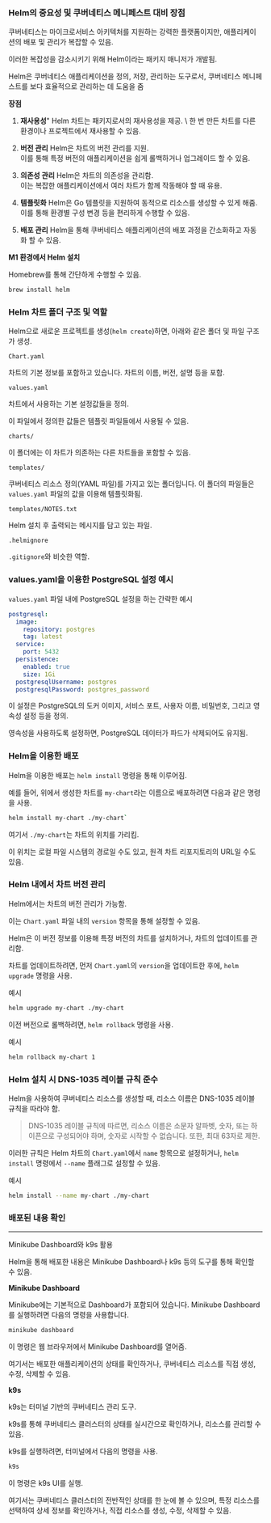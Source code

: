
### Helm의 중요성 및 쿠버네티스 메니페스트 대비 장점

쿠버네티스는 마이크로서비스 아키텍처를 지원하는 강력한 플랫폼이지만, 애플리케이션의 배포 및 관리가 복잡할 수 있음. 

이러한 복잡성을 감소시키기 위해 Helm이라는 패키지 매니저가 개발됨.

Helm은 쿠버네티스 애플리케이션을 정의, 저장, 관리하는 도구로서, 쿠버네티스 메니페스트를 보다 효율적으로 관리하는 데 도움을 줌

**장점**

1. **재사용성**"
   Helm 차트는 패키지로서의 재사용성을 제공. \ 
   한 번 만든 차트를 다른 환경이나 프로젝트에서 재사용할 수 있음.

2. **버전 관리**
   Helm은 차트의 버전 관리를 지원. \
   이를 통해 특정 버전의 애플리케이션을 쉽게 롤백하거나 업그레이드 할 수 있음.

3. **의존성 관리**
   Helm은 차트의 의존성을 관리함. \
   이는 복잡한 애플리케이션에서 여러 차트가 함께 작동해야 할 때 유용.

4. **템플릿화**
   Helm은 Go 템플릿을 지원하여 동적으로 리소스를 생성할 수 있게 해줌. \
   이를 통해 환경별 구성 변경 등을 편리하게 수행할 수 있음.

5. **배포 관리**
   Helm을 통해 쿠버네티스 애플리케이션의 배포 과정을 간소화하고 자동화 할 수 있음.

**M1 환경에서 Helm 설치**

Homebrew를 통해 간단하게 수행할 수 있음.

```bash
brew install helm
```

### Helm 차트 폴더 구조 및 역할

Helm으로 새로운 프로젝트를 생성(`helm create`)하면, 아래와 같은 폴더 및 파일 구조가 생성.

`Chart.yaml`

차트의 기본 정보를 포함하고 있습니다. 차트의 이름, 버전, 설명 등을 포함.

`values.yaml`

차트에서 사용하는 기본 설정값들을 정의.

이 파일에서 정의한 값들은 템플릿 파일들에서 사용될 수 있음.

`charts/`

이 폴더에는 이 차트가 의존하는 다른 차트들을 포함할 수 있음.

`templates/`

쿠버네티스 리소스 정의(YAML 파일)를 가지고 있는 폴더입니다. 이 폴더의 파일들은 `values.yaml` 파일의 값을 이용해 템플릿화됨.

`templates/NOTES.txt`

Helm 설치 후 출력되는 메시지를 담고 있는 파일.

`.helmignore`

`.gitignore`와 비슷한 역할.

### values.yaml을 이용한 PostgreSQL 설정 예시

`values.yaml` 파일 내에 PostgreSQL 설정을 하는 간략한 예시


```yaml
postgresql:
  image:
    repository: postgres
    tag: latest
  service:
    port: 5432
  persistence:
    enabled: true
    size: 1Gi
  postgresqlUsername: postgres
  postgresqlPassword: postgres_password

```

이 설정은 PostgreSQL의 도커 이미지, 서비스 포트, 사용자 이름, 비밀번호, 그리고 영속성 설정 등을 정의. 

영속성을 사용하도록 설정하면, PostgreSQL 데이터가 파드가 삭제되어도 유지됨.

### Helm을 이용한 배포

Helm을 이용한 배포는 `helm install` 명령을 통해 이루어짐. 

예를 들어, 위에서 생성한 차트를 `my-chart`라는 이름으로 배포하려면 다음과 같은 명령을 사용.

```bash
helm install my-chart ./my-chart`
```


여기서 `./my-chart`는 차트의 위치를 가리킴. 

이 위치는 로컬 파일 시스템의 경로일 수도 있고, 원격 차트 리포지토리의 URL일 수도 있음.

### Helm 내에서 차트 버전 관리

Helm에서는 차트의 버전 관리가 가능함. 

이는 `Chart.yaml` 파일 내의 `version` 항목을 통해 설정할 수 있음. 

Helm은 이 버전 정보를 이용해 특정 버전의 차트를 설치하거나, 차트의 업데이트를 관리함.

차트를 업데이트하려면, 먼저 `Chart.yaml`의 `version`을 업데이트한 후에, `helm upgrade` 명령을 사용. 

예시

```bash
helm upgrade my-chart ./my-chart
```

이전 버전으로 롤백하려면, `helm rollback` 명령을 사용. 

예시

```bash
helm rollback my-chart 1
```

### Helm 설치 시 DNS-1035 레이블 규칙 준수

Helm을 사용하여 쿠버네티스 리소스를 생성할 때, 리소스 이름은 DNS-1035 레이블 규칙을 따라야 함.

>DNS-1035 레이블 규칙에 따르면, 리소스 이름은 소문자 알파벳, 숫자, 또는 하이픈으로 구성되어야 하며, 숫자로 시작할 수 없습니다. 또한, 최대 63자로 제한.

이러한 규칙은 Helm 차트의 `Chart.yaml`에서 `name` 항목으로 설정하거나, `helm install` 명령에서 `--name` 플래그로 설정할 수 있음. 

예시

```bash
helm install --name my-chart ./my-chart
```


### 배포된 내용 확인
---
Minikube Dashboard와 k9s 활용

Helm을 통해 배포한 내용은 Minikube Dashboard나 k9s 등의 도구를 통해 확인할 수 있음.

**Minikube Dashboard**

Minikube에는 기본적으로 Dashboard가 포함되어 있습니다. Minikube Dashboard를 실행하려면 다음의 명령을 사용합니다.

```bash
minikube dashboard
```

이 명령은 웹 브라우저에서 Minikube Dashboard를 열어줌. 

여기서는 배포한 애플리케이션의 상태를 확인하거나, 쿠버네티스 리소스를 직접 생성, 수정, 삭제할 수 있음.

**k9s**

k9s는 터미널 기반의 쿠버네티스 관리 도구.

k9s를 통해 쿠버네티스 클러스터의 상태를 실시간으로 확인하거나, 리소스를 관리할 수 있음.

k9s를 실행하려면, 터미널에서 다음의 명령을 사용.

```bash
k9s
```

이 명령은 k9s UI를 실행. 

여기서는 쿠버네티스 클러스터의 전반적인 상태를 한 눈에 볼 수 있으며, 특정 리소스를 선택하여 상세 정보를 확인하거나, 직접 리소스를 생성, 수정, 삭제할 수 있음.